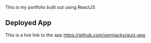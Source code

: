 This is my portfolio built out using ReactJS

## Deployed App

This is a live link to the app https://github.com/semijacks/quiz-app
